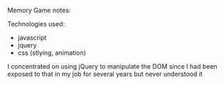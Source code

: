 Memory Game notes:

Technologies used:
- javascript
- jquery
- css (stlying, animation)

I concentrated on using jQuery to manipulate the DOM since I had been exposed to that in my job for several years but never understood it
